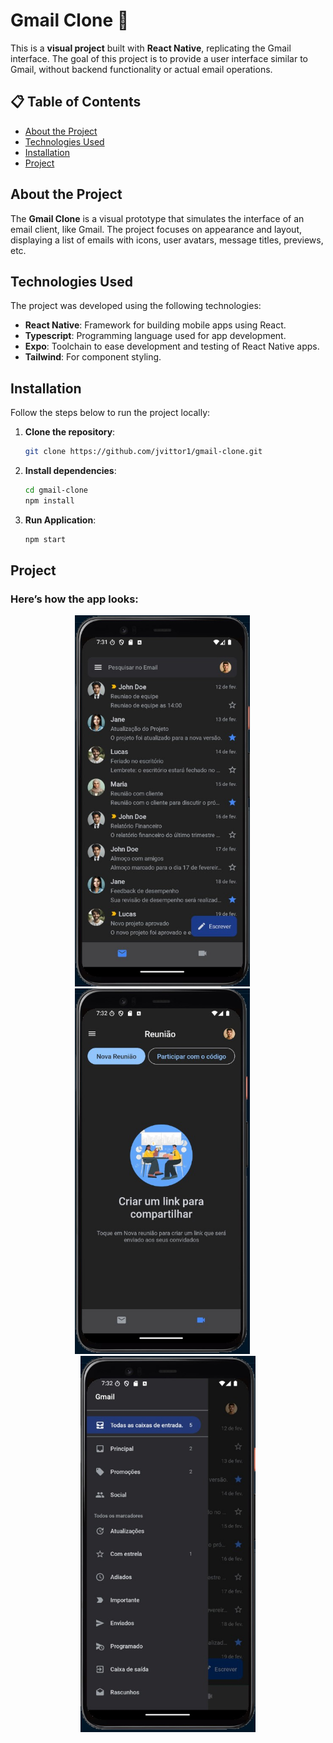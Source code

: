 # Gmail Clone 📧

This is a **visual project** built with **React Native**, replicating the Gmail interface. The goal of this project is to provide a user interface similar to Gmail, without backend functionality or actual email operations.

## 📋 Table of Contents

- [About the Project](#about-the-project)
- [Technologies Used](#technologies-used)
- [Installation](#installation)
- [Project](#project)

## About the Project

The **Gmail Clone** is a visual prototype that simulates the interface of an email client, like Gmail. The project focuses on appearance and layout, displaying a list of emails with icons, user avatars, message titles, previews, etc.

## Technologies Used

The project was developed using the following technologies:

- **React Native**: Framework for building mobile apps using React.
- **Typescript**: Programming language used for app development.
- **Expo**: Toolchain to ease development and testing of React Native apps.
- **Tailwind**: For component styling.

## Installation

Follow the steps below to run the project locally:

1. **Clone the repository**:

   ```bash
   git clone https://github.com/jvittor1/gmail-clone.git
   ```

2. **Install dependencies**:

   ```bash
   cd gmail-clone
   npm install
   ```

3. **Run Application**:
   ```bash
   npm start
   ```

## Project

### Here’s how the app looks:

<p align="center">
  <img src="./assets/images/image1.jpg" alt="Image Project" width="280" style="margin-right: 18px;"/>
  <img src="./assets/images/image2.jpg" alt="Image Project" width="280" style="margin-right: 18px;"/>
  <img src="./assets/images/image3.jpg" alt="Image Project" width="280" />
  
 
</p>
